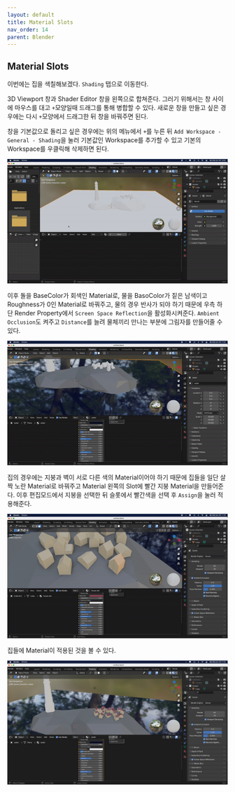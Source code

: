 ```yaml
---
layout: default
title: Material Slots
nav_order: 14
parent: Blender
---
```


## Material Slots

이번에는 집을 색칠해보겠다. `Shading` 탭으로 이동한다.

3D Viewport 창과 Shader Editor 창을 왼쪽으로 합쳐준다. 그러기 위해서는 창 사이에 마우스를 대고 `+`모양일때 드래그를 통해 병합할 수 있다. 새로운 창을 만들고 싶은 경우에는 다시 `+`모양에서 드래그한 뒤 창을 바꿔주면 된다.

창을 기본값으로 돌리고 싶은 경우에는 위의 메뉴에서 `+`를 누른 뒤 `Add Workspace - General - Shading`을 눌러 기본값인 Workspace를 추가할 수 있고 기본의 Workspace를 우클릭해 삭제하면 된다.

![result](./img/14/01.gif)

이후 돌을 BaseColor가 회색인 Material로, 물을 BasoColor가 짙은 남색이고 Roughness가 0인 Material로 바꿔주고, 물의 경우 반사가 되야 하기 때문에 우측 하단 Render Property에서 `Screen Space Reflection`을 활성화시켜준다. `Ambient Occlusion`도 켜주고 `Distance`를 늘려 물체끼리 만나는 부분에 그림자를 만들어줄 수 있다.

![result](./img/14/02.gif)

집의 경우에는 지붕과 벽이 서로 다른 색의 Material이어야 하기 때문에 집들을 일단 살짝 노란 Material로 바꿔주고 Material 왼쪽의 Slot에 빨간 지붕 Material을 만들어준다. 이후 편집모드에서 지붕을 선택한 뒤 슬롯에서 빨간색을 선택 후 `Assign`을 눌러 적용해준다.

![result](./img/14/03.gif)

집들에 Material이 적용된 것을 볼 수 있다.

![result](./img/14/04.png)
